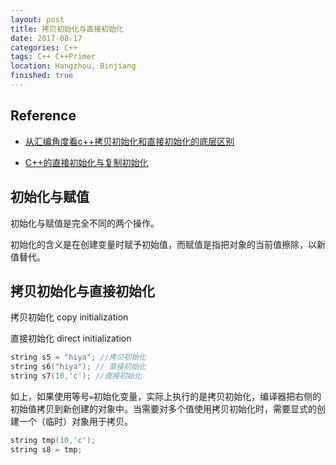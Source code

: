 ```yaml
---
layout: post
title: 拷贝初始化与直接初始化
date: 2017-08-17 
categories: C++ 
tags: C++ C++Primer
location: Hangzhou, Binjiang
finished: true
---
```


## Reference

- [从汇编角度看c++拷贝初始化和直接初始化的底层区别](http://www.cnblogs.com/cposture/p/4925736.html)

- [C++的直接初始化与复制初始化](https://sqrt-1.me/?p=241)

## 初始化与赋值

初始化与赋值是完全不同的两个操作。

初始化的含义是在创建变量时赋予初始值，而赋值是指把对象的当前值擦除，以新值替代。

## 拷贝初始化与直接初始化

拷贝初始化 copy initialization

直接初始化 direct initialization

```c++
string s5 = "hiya"; //拷贝初始化
string s6("hiya"); // 直接初始化
string s7(10,'c'); //直接初始化
```

如上，如果使用等号`=`初始化变量，实际上执行的是拷贝初始化，编译器把右侧的初始值拷贝到新创建的对象中。当需要对多个值使用拷贝初始化时，需要显式的创建一个（临时）对象用于拷贝。

```c++
string tmp(10,'c');
string s8 = tmp;
```





